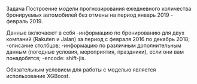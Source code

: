 Задача
Построение модели прогнозирования ежедневного количества бронируемых
автомобилей без отмены на период январь 2019 - февраль 2019.

Данные включаеют в себя
-информацию по бронированию для двух компаний (Rakuten и Jalan) за
период с февраля 2016 по декабрь 2018;
-описание столбцов;
-информацию по различным дополнительным данным (погодные условия,
мероприятия, праздники), если они вам понадобятся;
-encode: shift-jis.

Обязательным условием для работы с моделью является использование
XGBoost.
